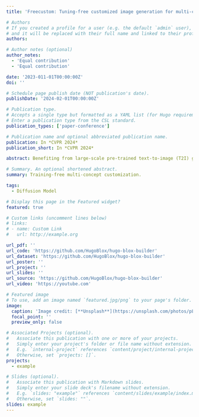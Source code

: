 ```yaml
---
title: 'Freecustom: Tuning-free customized image generation for multi-concept composition'

# Authors
# If you created a profile for a user (e.g. the default `admin` user), write the username (folder name) here
# and it will be replaced with their full name and linked to their profile.
authors:

# Author notes (optional)
author_notes:
  - 'Equal contribution'
  - 'Equal contribution'

date: '2023-011-01T00:00:00Z'
doi: ''

# Schedule page publish date (NOT publication's date).
publishDate: '2024-02-01T00:00:00Z'

# Publication type.
# Accepts a single type but formatted as a YAML list (for Hugo requirements).
# Enter a publication type from the CSL standard.
publication_types: ['paper-conference']

# Publication name and optional abbreviated publication name.
publication: In *CVPR 2024*
publication_short: In *CVPR 2024*

abstract: Benefiting from large-scale pre-trained text-to-image (T2I) generative models impressive progress has been achieved in customized image generation which aims to generate user-specified concepts. Existing approaches have extensively focused on single-concept customization and still encounter challenges when it comes to complex scenarios that involve combining multiple concepts. These approaches often require retraining/fine-tuning using a few images leading to time-consuming training processes and impeding their swift implementation. Furthermore the reliance on multiple images to represent a singular concept increases the difficulty of customization. To this end we propose FreeCustom a novel tuning-free method to generate customized images of multi-concept composition based on reference concepts using only one image per concept as input. Specifically we introduce a new multi-reference self-attention (MRSA) mechanism and a weighted mask strategy that enables the generated image to access and focus more on the reference concepts. In addition MRSA leverages our key finding that input concepts are better preserved when providing images with context interactions. Experiments show that our method's produced images are consistent with the given concepts and better aligned with the input text. Our method outperforms or performs on par with other training-based methods in terms of multi-concept composition and single-concept customization but is simpler. Codes can be found \href https://github.com/aim-uofa/FreeCustom here .

# Summary. An optional shortened abstract.
summary: Training-free multi-concept customization.

tags:
  - Diffusion Model

# Display this page in the Featured widget?
featured: true

# Custom links (uncomment lines below)
# links:
# - name: Custom Link
#   url: http://example.org

url_pdf: ''
url_code: 'https://github.com/HugoBlox/hugo-blox-builder'
url_dataset: 'https://github.com/HugoBlox/hugo-blox-builder'
url_poster: ''
url_project: ''
url_slides: ''
url_source: 'https://github.com/HugoBlox/hugo-blox-builder'
url_video: 'https://youtube.com'

# Featured image
# To use, add an image named `featured.jpg/png` to your page's folder.
image:
  caption: 'Image credit: [**Unsplash**](https://unsplash.com/photos/pLCdAaMFLTE)'
  focal_point: ''
  preview_only: false

# Associated Projects (optional).
#   Associate this publication with one or more of your projects.
#   Simply enter your project's folder or file name without extension.
#   E.g. `internal-project` references `content/project/internal-project/index.md`.
#   Otherwise, set `projects: []`.
projects:
  - example

# Slides (optional).
#   Associate this publication with Markdown slides.
#   Simply enter your slide deck's filename without extension.
#   E.g. `slides: "example"` references `content/slides/example/index.md`.
#   Otherwise, set `slides: ""`.
slides: example
---
```


